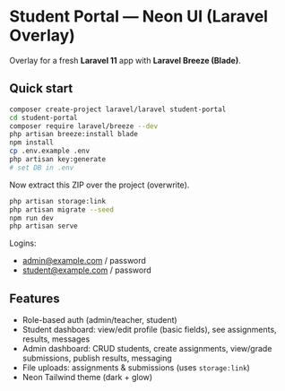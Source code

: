 
# Student Portal — Neon UI (Laravel Overlay)

Overlay for a fresh **Laravel 11** app with **Laravel Breeze (Blade)**.

## Quick start
```bash
composer create-project laravel/laravel student-portal
cd student-portal
composer require laravel/breeze --dev
php artisan breeze:install blade
npm install
cp .env.example .env
php artisan key:generate
# set DB in .env
```
Now extract this ZIP over the project (overwrite).
```bash
php artisan storage:link
php artisan migrate --seed
npm run dev
php artisan serve
```
Logins:
- admin@example.com / password
- student@example.com / password

## Features
- Role-based auth (admin/teacher, student)
- Student dashboard: view/edit profile (basic fields), see assignments, results, messages
- Admin dashboard: CRUD students, create assignments, view/grade submissions, publish results, messaging
- File uploads: assignments & submissions (uses `storage:link`)
- Neon Tailwind theme (dark + glow)
